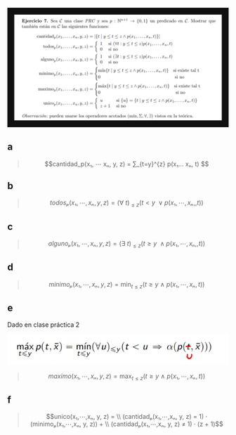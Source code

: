 ![alt text](enunciado.png)

## a
>$$cantidad_p(x₁, ⋯ xₙ, y, z) = ∑_{t=y}^{z} p(x₁... xₙ, t) $$


## b

> $$todosₚ(x₁,⋯,xₙ, y, z) = (∀ \ t)_{≤z} (t < y \  ∨ p(x₁,⋯,xₙ,, t)) $$


## c

> $$algunoₚ(x₁,⋯,xₙ, y, z) = (∃ \ t)_{≤z} (t ≥ y \ ∧ p(x₁,⋯,xₙ,, t))$$

## d

> $$minimoₚ(x₁,⋯,xₙ, y, z) = \min_{t≤z} ( t ≥ y \ ∧ \ p(x₁,⋯,xₙ, t) )$$

## e
Dado en clase práctica 2

![alt text](def-maximo-acotado.png)

> $$maximo(x₁,⋯,xₙ, y, z) = \max_{t≤z} (t ≥ y \ ∧ \ p(x₁,⋯,xₙ, t)) $$

## f

> $$unico(x₁,⋯,xₙ, y, z) = \\ (cantidadₚ(x₁,⋯,xₙ, y, z) = 1) · (minimoₚ(x₁,⋯,xₙ, y, z))  + \\ (cantidadₚ(x₁,⋯,xₙ, y, z) ≠ 1) · (z + 1)$$
